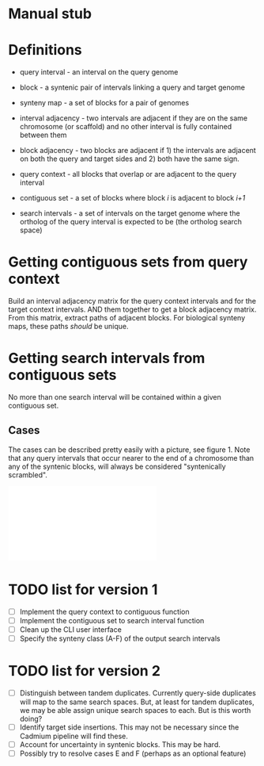 # Manual stub

# Definitions

 * query interval - an interval on the query genome

 * block - a syntenic pair of intervals linking a query and target genome

 * synteny map - a set of blocks for a pair of genomes

 * interval adjacency - two intervals are adjacent if they are on the same
   chromosome (or scaffold) and no other interval is fully contained between
   them

 * block adjacency - two blocks are adjacent if 1) the intervals are adjacent on
   both the query and target sides and 2) both have the same sign.

 * query context - all blocks that overlap or are adjacent to the query interval

 * contiguous set - a set of blocks where block *i* is adjacent to block *i+1*

 * search intervals - a set of intervals on the target genome where the
   ortholog of the query interval is expected to be (the ortholog search space)

# Getting contiguous sets from query context

Build an interval adjacency matrix for the query context intervals and for the
target context intervals. AND them together to get a block adjacency matrix.
From this matrix, extract paths of adjacent blocks. For biological synteny
maps, these paths *should* be unique.

# Getting search intervals from contiguous sets

No more than one search interval will be contained within a given contiguous set. 

## Cases

The cases can be described pretty easily with a picture, see figure 1. Note
that any query intervals that occur nearer to the end of a chromosome than any
of the syntenic blocks, will always be considered "syntenically scrambled".

 ![Contiguous set to search interval. Cases E and F are considered syntenically scrambled so no search interval is obtained.](figures/contiguous-set-to-search-interval.pdf)

# TODO list for version 1

 - [ ] Implement the query context to contiguous function
 - [ ] Implement the contiguous set to search interval function
 - [ ] Clean up the CLI user interface
 - [ ] Specify the synteny class (A-F) of the output search intervals 

# TODO list for version 2

 - [ ] Distinguish between tandem duplicates. Currently query-side duplicates
   will map to the same search spaces. But, at least for tandem duplicates, we
   may be able assign unique search spaces to each. But is this worth doing?
 - [ ] Identify target side insertions. This may not be necessary since the
   Cadmium pipeline will find these.
 - [ ] Account for uncertainty in syntenic blocks. This may be hard.
 - [ ] Possibly try to resolve cases E and F (perhaps as an optional feature)
